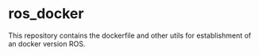 # ros_docker
This repository contains the dockerfile and other utils for establishment of an docker version ROS.
